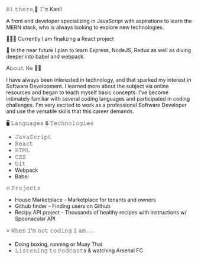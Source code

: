 𝙷𝚒 𝚝𝚑𝚎𝚛𝚎,👋 𝙸'𝚖 Kani!

A front end developer specializing in JavaScript with aspirations to learn the MERN stack, who is always looking to explore new technologies.

👩🏽‍💻 Currently I am finalizing a React project

🌱 In the near future I plan to learn Express, NodeJS, Redux as well as diving deeper into babel and webpack.

A𝚋𝚘𝚞𝚝 𝙼𝚎 🤸‍♂️

I have always been interested in technology, and that sparked my interest in Software Development. I learned more about the subject via online resources and began to teach myself basic concepts. I've become intimately familiar with several coding languages and participated in coding challenges. I'm very excited to work as a professional Software Developer and use the versatile skills that this career demands.

🖥️ 𝙻𝚊𝚗𝚐𝚞𝚊𝚐𝚎𝚜 & 𝚃𝚎𝚌𝚑𝚗𝚘𝚕𝚘𝚐𝚒𝚎𝚜

* 𝙹𝚊𝚟𝚊𝚂𝚌𝚛𝚒𝚙𝚝
* 𝚁𝚎𝚊𝚌𝚝
* 𝙷𝚃𝙼𝙻
* 𝙲𝚂𝚂
* 𝙶𝚒𝚝
* Webpack
* Babel

🔥 𝙿𝚛𝚘𝚓𝚎𝚌𝚝𝚜

* House Marketplace - Marketplace for tenants and owners
* Github finder - Finding users on Github
* Recipy API project - Thousands of healthy recipes with instructions w/ Spoonacular API

⭐️ 𝚆𝚑𝚎𝚗 𝙸'𝚖 𝚗𝚘𝚝 𝚌𝚘𝚍𝚒𝚗𝚐 𝙸 𝚊𝚖 . . .
* Doing boxing, running or Muay Thai
* 𝙻𝚒𝚜𝚝𝚎𝚗𝚒𝚗𝚐 𝚝𝚘 𝙿𝚘𝚍𝚌𝚊𝚜𝚝s & watching Arsenal FC
